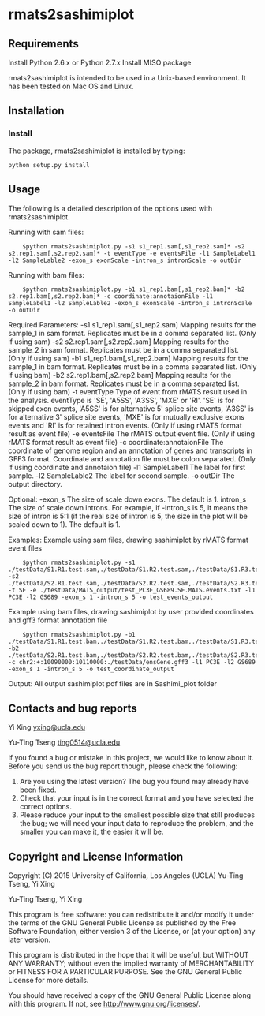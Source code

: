 # rmats2sashimiplot

Requirements
------------

Install Python 2.6.x or Python 2.7.x
Install MISO package

rmats2sashimiplot is intended to be used in a Unix-based environment. It has
been tested on Mac OS and Linux.

Installation
------------

### Install ###
The package, rmats2sashimiplot is installed by typing:

    python setup.py install

Usage
-----
The following is a detailed description of the options used with rmats2sashimiplot.

Running with sam files:

        $python rmats2sashimiplot.py -s1 s1_rep1.sam[,s1_rep2.sam]* -s2 s2.rep1.sam[,s2.rep2.sam]* -t eventType -e eventsFile -l1 SampleLabel1 -l2 SampleLable2 -exon_s exonScale -intron_s intronScale -o outDir

Running with bam files:

        $python rmats2sashimiplot.py -b1 s1_rep1.bam[,s1_rep2.bam]* -b2 s2.rep1.bam[,s2.rep2.bam]* -c coordinate:annotaionFile -l1 SampleLabel1 -l2 SampleLable2 -exon_s exonScale -intron_s intronScale -o outDir

Required Parameters:
-s1 s1_rep1.sam[,s1_rep2.sam]	Mapping results for the sample_1 in sam format.
                              Replicates must be in a comma separated list.
                              (Only if using sam)
-s2 s2.rep1.sam[,s2.rep2.sam]	Mapping results for the sample_2 in sam format.
                              Replicates must be in a comma separated list.
                              (Only if using sam)
-b1 s1_rep1.bam[,s1_rep2.bam]	Mapping results for the sample_1 in bam format.
                              Replicates must be in a comma separated list.
                              (Only if using bam)
-b2 s2.rep1.bam[,s2.rep2.bam]	Mapping results for the sample_2 in bam format.
                              Replicates must be in a comma separated list.
                              (Only if using bam)
-t eventType	                Type of event from rMATS result used in the analysis.
                              eventType is 'SE', 'A5SS', 'A3SS', 'MXE' or 'RI'.
                              'SE' is for skipped exon events, 'A5SS' is for
                              alternative 5' splice site events, 'A3SS' is for
                              alternative 3' splice site events, 'MXE' is for
                              mutually exclusive exons events and 'RI' is for
                              retained intron events. (Only if using rMATS format
                              result as event file)
-e eventsFile	                The rMATS output event file. (Only if using rMATS
                              format result as event file)
-c coordinate:annotaionFile	  The coordinate of genome region and an annotation
                              of genes and transcripts in GFF3 format. Coordinate
                              and annotation file must be colon separated.
                              (Only if using coordinate and annotaion file)
-l1 SampleLabel1	            The label for first sample.
-l2 SampleLable2	            The label for second sample.
-o outDir	                    The output directory.

Optional:
-exon_s <int>	                The size of scale down exons. The default is 1.
intron_s <int>	              The size of scale down introns. For example, if
                              -intron_s is 5, it means the size of intron is 5:1
                              (if the real size of intron is 5, the size in the
                              plot will be scaled down to 1). The default is 1.

Examples:
Example using sam files, drawing sashimiplot by rMATS format event files

        $python rmats2sashimiplot.py -s1 ./testData/S1.R1.test.sam,./testData/S1.R2.test.sam,./testData/S1.R3.test.sam -s2 ./testData/S2.R1.test.sam,./testData/S2.R2.test.sam,./testData/S2.R3.test.sam -t SE -e ./testData/MATS_output/test_PC3E_GS689.SE.MATS.events.txt -l1 PC3E -l2 GS689 -exon_s 1 -intron_s 5 -o test_events_output

Example using bam files, drawing sashimiplot by user provided coordinates and
gff3 format annotation file

        $python rmats2sashimiplot.py -b1 ./testData/S1.R1.test.bam,./testData/S1.R2.test.bam,./testData/S1.R3.test.bam -b2 ./testData/S2.R1.test.bam,./testData/S2.R2.test.bam,./testData/S2.R3.test.bam -c chr2:+:10090000:10110000:./testData/ensGene.gff3 -l1 PC3E -l2 GS689 -exon_s 1 -intron_s 5 -o test_coordinate_output

Output:
All output sashimiplot pdf files are in Sashimi_plot folder

Contacts and bug reports
------------------------
Yi Xing
yxing@ucla.edu

Yu-Ting Tseng
ting0514@ucla.edu

If you found a bug or mistake in this project, we would like to know about it.
Before you send us the bug report though, please check the following:

1. Are you using the latest version? The bug you found may already have been
   fixed.
2. Check that your input is in the correct format and you have selected the
   correct options.
3. Please reduce your input to the smallest possible size that still produces
   the bug; we will need your input data to reproduce the problem, and the
   smaller you can make it, the easier it will be.


Copyright and License Information
---------------------------------
Copyright (C) 2015 University of California, Los Angeles (UCLA)
Yu-Ting Tseng, Yi Xing

Yu-Ting Tseng, Yi Xing

This program is free software: you can redistribute it and/or modify it under
the terms of the GNU General Public License as published by the Free Software
Foundation, either version 3 of the License, or (at your option) any later
version.

This program is distributed in the hope that it will be useful, but WITHOUT
ANY WARRANTY; without even the implied warranty of MERCHANTABILITY or FITNESS
FOR A PARTICULAR PURPOSE. See the GNU General Public License for more details.

You should have received a copy of the GNU General Public License along with
this program. If not, see http://www.gnu.org/licenses/.
